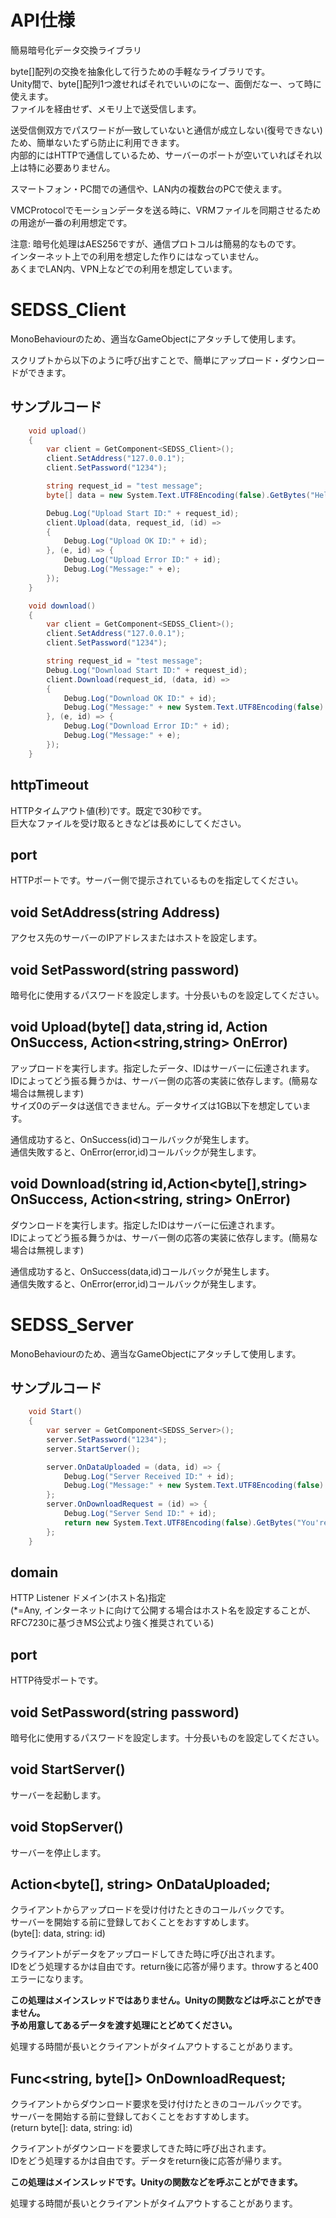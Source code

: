 # API仕様
簡易暗号化データ交換ライブラリ

byte[]配列の交換を抽象化して行うための手軽なライブラリです。  
Unity間で、byte[]配列1つ渡せればそれでいいのになー、面倒だなー、って時に使えます。  
ファイルを経由せず、メモリ上で送受信します。  

送受信側双方でパスワードが一致していないと通信が成立しない(復号できない)ため、簡単ないたずら防止に利用できます。  
内部的にはHTTPで通信しているため、サーバーのポートが空いていればそれ以上は特に必要ありません。  

スマートフォン・PC間での通信や、LAN内の複数台のPCで使えます。

VMCProtocolでモーションデータを送る時に、VRMファイルを同期させるための用途が一番の利用想定です。

注意: 暗号化処理はAES256ですが、通信プロトコルは簡易的なものです。  
インターネット上での利用を想定した作りにはなっていません。  
あくまでLAN内、VPN上などでの利用を想定しています。

# SEDSS_Client
MonoBehaviourのため、適当なGameObjectにアタッチして使用します。

スクリプトから以下のように呼び出すことで、簡単にアップロード・ダウンロードができます。

## サンプルコード
```cs
    void upload()
    {
        var client = GetComponent<SEDSS_Client>();
        client.SetAddress("127.0.0.1");
        client.SetPassword("1234");

        string request_id = "test message";
        byte[] data = new System.Text.UTF8Encoding(false).GetBytes("Hello World");

        Debug.Log("Upload Start ID:" + request_id);
        client.Upload(data, request_id, (id) =>
        {
            Debug.Log("Upload OK ID:" + id);
        }, (e, id) => {
            Debug.Log("Upload Error ID:" + id);
            Debug.Log("Message:" + e);
        });
    }
```
```cs
    void download()
    {
        var client = GetComponent<SEDSS_Client>();
        client.SetAddress("127.0.0.1");
        client.SetPassword("1234");

        string request_id = "test message";
        Debug.Log("Download Start ID:" + request_id);
        client.Download(request_id, (data, id) =>
        {
            Debug.Log("Download OK ID:" + id);
            Debug.Log("Message:" + new System.Text.UTF8Encoding(false).GetString(data));
        }, (e, id) => {
            Debug.Log("Download Error ID:" + id);
            Debug.Log("Message:" + e);
        });
    }
```

## httpTimeout
HTTPタイムアウト値(秒)です。既定で30秒です。  
巨大なファイルを受け取るときなどは長めにしてください。

## port
HTTPポートです。サーバー側で提示されているものを指定してください。

## void SetAddress(string Address)
アクセス先のサーバーのIPアドレスまたはホストを設定します。

## void SetPassword(string password)
暗号化に使用するパスワードを設定します。十分長いものを設定してください。

## void Upload(byte[] data,string id, Action<string> OnSuccess, Action<string,string> OnError)
アップロードを実行します。指定したデータ、IDはサーバーに伝達されます。  
IDによってどう振る舞うかは、サーバー側の応答の実装に依存します。(簡易な場合は無視します)  
サイズ0のデータは送信できません。データサイズは1GB以下を想定しています。  

通信成功すると、OnSuccess(id)コールバックが発生します。  
通信失敗すると、OnError(error,id)コールバックが発生します。

## void Download(string id,Action<byte[],string> OnSuccess, Action<string, string> OnError)
ダウンロードを実行します。指定したIDはサーバーに伝達されます。  
IDによってどう振る舞うかは、サーバー側の応答の実装に依存します。(簡易な場合は無視します)  

通信成功すると、OnSuccess(data,id)コールバックが発生します。  
通信失敗すると、OnError(error,id)コールバックが発生します。

# SEDSS_Server
MonoBehaviourのため、適当なGameObjectにアタッチして使用します。
## サンプルコード
```cs
    void Start()
    {
        var server = GetComponent<SEDSS_Server>();
        server.SetPassword("1234");
        server.StartServer();

        server.OnDataUploaded = (data, id) => {
            Debug.Log("Server Received ID:" + id);
            Debug.Log("Message:" + new System.Text.UTF8Encoding(false).GetString(data));
        };
        server.OnDownloadRequest = (id) => {
            Debug.Log("Server Send ID:" + id);
            return new System.Text.UTF8Encoding(false).GetBytes("You're welcome");
        };
    }
```

## domain
HTTP Listener ドメイン(ホスト名)指定  
(*=Any, インターネットに向けて公開する場合はホスト名を設定することが、RFC7230に基づきMS公式より強く推奨されている)

## port
HTTP待受ポートです。

## void SetPassword(string password)
暗号化に使用するパスワードを設定します。十分長いものを設定してください。

## void StartServer()
サーバーを起動します。

## void StopServer()
サーバーを停止します。

## Action<byte[], string> OnDataUploaded;
クライアントからアップロードを受け付けたときのコールバックです。  
サーバーを開始する前に登録しておくことをおすすめします。  
(byte[]: data, string: id)

クライアントがデータをアップロードしてきた時に呼び出されます。  
IDをどう処理するかは自由です。return後に応答が帰ります。throwすると400エラーになります。  

**この処理はメインスレッドではありません。Unityの関数などは呼ぶことができません。**  
**予め用意してあるデータを渡す処理にとどめてください。**  

処理する時間が長いとクライアントがタイムアウトすることがあります。


## Func<string, byte[]> OnDownloadRequest;
クライアントからダウンロード要求を受け付けたときのコールバックです。  
サーバーを開始する前に登録しておくことをおすすめします。  
(return byte[]: data, string: id)

クライアントがダウンロードを要求してきた時に呼び出されます。  
IDをどう処理するかは自由です。データをreturn後に応答が帰ります。

**この処理はメインスレッドです。Unityの関数などを呼ぶことができます。**  

処理する時間が長いとクライアントがタイムアウトすることがあります。
